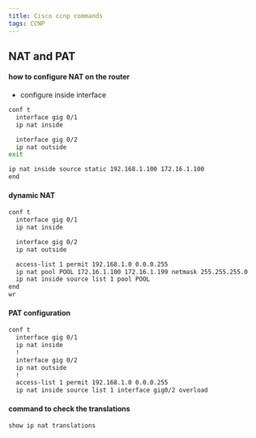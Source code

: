 ```yaml
---
title: Cisco ccnp commands
tags: CCNP
---
```


## NAT and PAT
#### how to configure NAT on the router
- configure inside interface
```sh
conf t
  interface gig 0/1
  ip nat inside

  interface gig 0/2
  ip nat outside
exit

ip nat inside source static 192.168.1.100 172.16.1.100
end
```

#### dynamic NAT
```sh
conf t
  interface gig 0/1
  ip nat inside

  interface gig 0/2
  ip nat outside

  access-list 1 permit 192.168.1.0 0.0.0.255
  ip nat pool POOL 172.16.1.100 172.16.1.199 netmask 255.255.255.0
  ip nat inside source list 1 pool POOL
end
wr
```
#### PAT configuration

```sh
conf t
  interface gig 0/1
  ip nat inside
  !
  interface gig 0/2
  ip nat outside
  !
  access-list 1 permit 192.168.1.0 0.0.0.255
  ip nat inside source list 1 interface gig0/2 overload
```

#### command to check the translations

```sh
show ip nat translations
```
